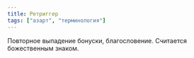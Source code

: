 ```yaml
---
title: Ретриггер
tags: ["азарт", "терминология"]
---
```


Повторное выпадение бонуски, благословение. Считается божественным знаком.